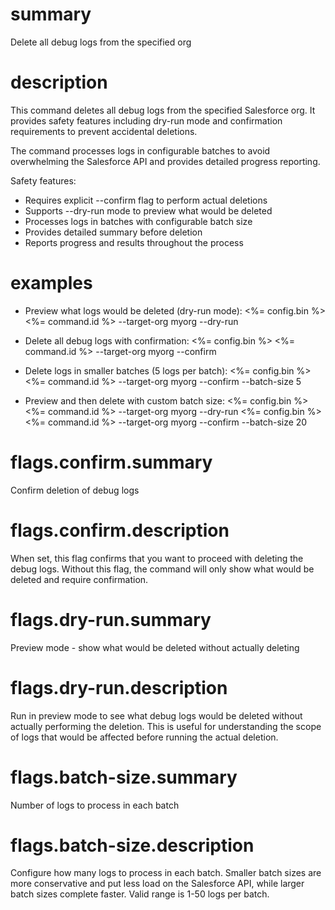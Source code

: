 # summary

Delete all debug logs from the specified org

# description

This command deletes all debug logs from the specified Salesforce org. It provides safety features including dry-run mode and confirmation requirements to prevent accidental deletions.

The command processes logs in configurable batches to avoid overwhelming the Salesforce API and provides detailed progress reporting.

Safety features:

- Requires explicit --confirm flag to perform actual deletions
- Supports --dry-run mode to preview what would be deleted
- Processes logs in batches with configurable batch size
- Provides detailed summary before deletion
- Reports progress and results throughout the process

# examples

- Preview what logs would be deleted (dry-run mode):
  <%= config.bin %> <%= command.id %> --target-org myorg --dry-run

- Delete all debug logs with confirmation:
  <%= config.bin %> <%= command.id %> --target-org myorg --confirm

- Delete logs in smaller batches (5 logs per batch):
  <%= config.bin %> <%= command.id %> --target-org myorg --confirm --batch-size 5

- Preview and then delete with custom batch size:
  <%= config.bin %> <%= command.id %> --target-org myorg --dry-run
  <%= config.bin %> <%= command.id %> --target-org myorg --confirm --batch-size 20

# flags.confirm.summary

Confirm deletion of debug logs

# flags.confirm.description

When set, this flag confirms that you want to proceed with deleting the debug logs. Without this flag, the command will only show what would be deleted and require confirmation.

# flags.dry-run.summary

Preview mode - show what would be deleted without actually deleting

# flags.dry-run.description

Run in preview mode to see what debug logs would be deleted without actually performing the deletion. This is useful for understanding the scope of logs that would be affected before running the actual deletion.

# flags.batch-size.summary

Number of logs to process in each batch

# flags.batch-size.description

Configure how many logs to process in each batch. Smaller batch sizes are more conservative and put less load on the Salesforce API, while larger batch sizes complete faster. Valid range is 1-50 logs per batch.
